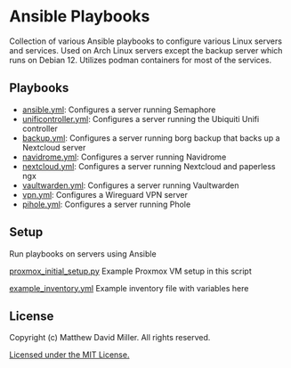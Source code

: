 # Ansible Playbooks

Collection of various Ansible playbooks to configure various Linux servers and services. Used on Arch Linux servers except the backup server which runs on Debian 12. Utilizes podman containers for most of the services.

## Playbooks

* [ansible.yml](ansible.yml): Configures a server running Semaphore
* [unificontroller.yml](unificontroller.yml): Configures a server running the Ubiquiti Unifi controller
* [backup.yml](backup.yml): Configures a server running borg backup that backs up a Nextcloud server
* [navidrome.yml](navidrome.yml): Configures a server running Navidrome
* [nextcloud.yml](nextcloud.yml): Configures a server running Nextcloud and paperless ngx
* [vaultwarden.yml](vaultwarden.yml): Configures a server running Vaultwarden
* [vpn.yml](vpn.yml): Configures a Wireguard VPN server
* [pihole.yml](pihole.yml): Configures a server running Phole

## Setup
Run playbooks on servers using Ansible

[proxmox_initial_setup.py](scripts/proxmox_initial_setup.py) Example Proxmox VM setup in this script

[example_inventory.yml](example_inventory.yml) Example inventory file with variables here

## License

Copyright (c) Matthew David Miller. All rights reserved.

[Licensed under the MIT License.](LICENSE)
